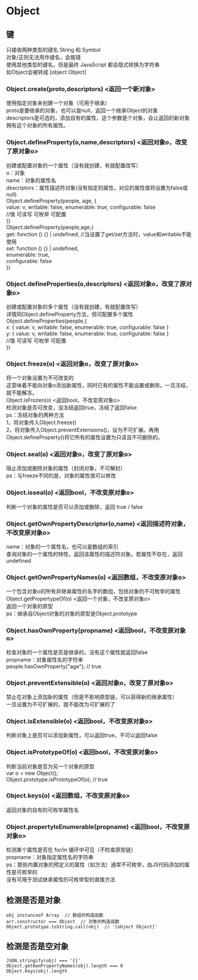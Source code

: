 # Object

## 键
只接收两种类型的键名 String 和 Symbol  
对象/正则无法用作键名，会报错  
使用其他类型的键名，但是最终 JavaScript 都会隐式转换为字符串   
如Object会被转成 [object Object]    

### Object.create(proto,descriptors) <返回一个新对象>
使用指定对象来创建一个对象（可用于继承）  
proto是要继承的对象，也可以是null，返回一个继承Object的对象  
descriptors是可选的，添加自有的属性，这个参数是个对象，会让返回的新对象拥有这个对象的所有属性。  

### Object.defineProperty(o,name,descriptors) <返回对象o，改变了原对象o>
创建或配置对象的一个属性（没有就创建，有就配置改写）  
o：对象  
name：对象的属性名  
descriptors：属性描述符对象(没有指定的属性，对应的属性值将设置为false或null)  
Object.defineProperty(people, age, {    
value: v, writable: false, enumerable: true, configurable: false  
//值 可读写 可枚举 可配置  
})  
Object.defineProperty(people,age,{  
  get: function () {} | undefined, //当设置了get/set方法时，value和writable不能使用  
  set: function () {} | undefined,   
  enumerable: true,   
  configurable: false  
})  

### Object.defineProperties(o,descriptors) <返回对象o，改变了原对象o>
创建或配置对象的多个属性（没有就创建，有就配置改写）  
详情同Object.defineProperty方法，但可配置多个属性  
Object.defineProperties(people,{  
x: { value: v, writable: false, enumerable: true, configurable: false }  
y: { value: v, writable: false, enumerable: true, configurable: false }  
//值 可读写 可枚举 可配置  
})  

### Object.freeze(o) <返回对象o，改变了原对象o>  
将一个对象设置为不可改变的  
这意味着不能向对象o添加新属性，同时已有的属性不能设置或删除。一旦冻结，就不能解冻。  
Object.isFrozen(o) <返回bool，不改变原对象o>  
检测对象是否可改变，没冻结返回true，冻结了返回false  
ps：冻结对象的两种方法  
1，将对象传入Object.freeze()  
2，将对象传入Object.preventExtensions()，设为不可扩展。再用Object.defineProperty()将它所有的属性设置为只读且不可删除的。  

### Object.seal(o) <返回对象o，改变了原对象o>  
阻止添加或删除对象的属性（封闭对象，不可解封）  
ps：与freeze不同的是，对象的属性值可以修改  

### Object.isseal(o) <返回bool，不改变原对象o>    
判断一个对象的属性是否可以添加或删除，返回 true / false  

### Object.getOwnPropertyDescriptor(o,name) <返回描述符对象，不改变原对象o>  
name：对象的一个属性名，也可以是数组的索引  
查询对象的一个属性的特性，返回该属性的描述符对象。若属性不存在，返回undefined  

### Object.getOwnPropertyNames(o) <返回数组，不改变原对象o>  
一个包含对象o的所有非继承属性的名字的数组，包括对象的不可枚举的属性  
Object.getPropertypeOf(o) <返回一个对象，不改变原对象o>  
返回一个对象的原型  
ps：继承自Object对象的对象的原型是Object.prototype  

### Object.hasOwnProperty(propname) <返回bool，不改变原对象o>  
检查对象的一个属性是否是继承的，没有这个属性就返回false  
propname：对象属性名的字符串  
people.hasOwnProperty("age"); // true  

### Object.preventExtensible(o) <返回对象o，改变了原对象o>  
禁止在对象上添加新的属性（但是不影响原型链，可以获得新的继承属性）  
一旦设置为不可扩展的，就不能改为可扩展的了  

### Object.isExtensible(o) <返回bool，不改变原对象o>  
判断对象上是否可以添加新属性，可以返回true，不可以返回false  

### Object.isPrototypeOf(o) <返回bool，不改变原对象o>  
判断当前对象是否为另一个对象的原型  
var o = new Object();  
Object.prototype.isPrototypeOf(o); // true  

### Object.keys(o) <返回数组，不改变原对象o>  
返回对象的自有的可枚举属性名  

### Object.propertylsEnumerable(propname) <返回bool，不改变原对象o>  
检测某个属性是否在 for/in 循环中可见（不检查原型链）  
propname：对象指定属性名的字符串  
ps：那些内置对象的预定义的属性（如方法）通常不可枚举，由JS代码添加的属性是可枚举的  
没有可用于测试继承属性的可枚举型的直接方法  

## 检测是否是对象  
```
obj instanceof Array  // 数组的构造函数
arr.constructor === Object  // 对象的构造函数
Object.prototype.toString.call(obj)  // '[object Object]'
```

## 检测是否是空对象
```
JSON.stringify(obj) === '{}'
Object.getOwnPropertyNames(obj).length === 0
Object.keys(obj).length
```
